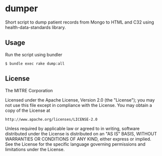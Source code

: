 # dumper

Short script to dump patient records from Mongo to HTML and C32 using health-data-standards
library.

## Usage

Run the script using bundler

    $ bundle exec rake dump:all

## License

The MITRE Corporation

Licensed under the Apache License, Version 2.0 (the "License"); you may not use this file
 except in compliance with the License. You may obtain a copy of the License at

    http://www.apache.org/licenses/LICENSE-2.0

Unless required by applicable law or agreed to in writing, software distributed under the
License is distributed on an "AS IS" BASIS, WITHOUT WARRANTIES OR CONDITIONS OF ANY KIND, 
either express or implied. See the License for the specific language governing permissions 
and limitations under the License.